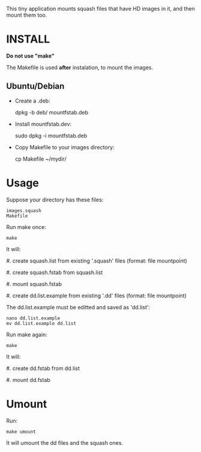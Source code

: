 This tiny application mounts squash files that have HD images in it, 
and then mount them too.

INSTALL
=======

**Do not use "make"**

The Makefile is used **after** instalation, to mount the images.

Ubuntu/Debian
-------------
- Create a .deb:

    dpkg -b deb/ mountfstab.deb

- Install mountfstab.dev:

    sudo dpkg -i mountfstab.deb

- Copy Makefile to your images directory:

    cp Makefile ~/mydir/

Usage
=====
Suppose your directory has these files:

    images.squash
    Makefile

Run make once:

    make

It will:

#. create squash.list from existing '.squash' files (format: file mountpoint)

#. create squash.fstab from squash.list

#. mount squash.fstab

#. create dd.list.example from existing '.dd' files (format: file mountpoint)

The dd.list.example must be editted and saved as 'dd.list':

    nano dd.list.example
    mv dd.list.example dd.list

Run make again:

    make

It will:

#. create dd.fstab from dd.list

#. mount dd.fstab

Umount
======

Run:

    make umount

It will umount the dd files and the squash ones.